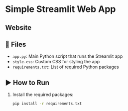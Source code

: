 # Simple Streamlit Web App

## Website

## 📁 Files

- `app.py`: Main Python script that runs the Streamlit app
- `style.css`: Custom CSS for styling the app
- `requirements.txt`: List of required Python packages

## ▶️ How to Run

1. Install the required packages:
   ```bash
   pip install -r requirements.txt


